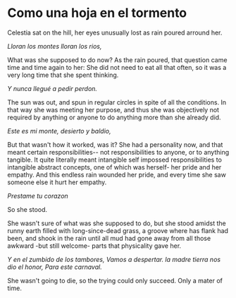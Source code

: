 # Como una hoja en el tormento

Celestia sat on the hill, her eyes unusually lost as rain poured arround her.

*Lloran los montes lloran los rios,*

What was she supposed to do now? As the rain poured, that question came time and time again to her: She did not need to eat all that often, so it was a very long time that she spent thinking.

*Y nunca llegué a pedir perdon.*

The sun was out, and spun in regular circles in spite of all the conditions. In that way she was meeting her purpose, and thus she was objectively not required by anything or anyone to do anything more than she already did.

*Este es mi monte, desierto y baldio,*

But that wasn't how it worked, was it? She had a personality now, and that meant certain responsibilities-- not responsibilities to anyone, or to anything tangible. It quite literally meant intangible self impossed responsibilities to intangible abstract concepts, one of which was herself- her pride and her empathy. And this endless rain wounded her pride, and every time she saw someone else it hurt her empathy.

*Prestame tu corazon*

So she stood.

She wasn't sure of what was she supposed to do, but she stood amidst the runny earth filled with long-since-dead grass, a groove where has flank had been, and shook in the rain until all mud had gone away from all those awkward -but still welcome- parts that physicality gave her. 

*Y en el zumbido de los tambores,
Vamos a despertar.
la madre tierra nos dio el honor,
Para este carnaval.*

She wasn't going to die, so the trying could only succeed. Only a mater of time.